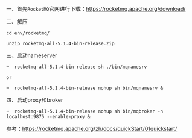 一、首先`RocketMQ`官网进行下载：https://rocketmq.apache.org/download/

二、解压

```
cd env/rocketmq/

unzip rocketmq-all-5.1.4-bin-release.zip 
```

三、启动nameserver

```
➜  rocketmq-all-5.1.4-bin-release sh ./bin/mqnamesrv

or

➜  rocketmq-all-5.1.4-bin-release nohup sh bin/mqnamesrv &
```

四、启动proxy和broker

```
➜  rocketmq-all-5.1.4-bin-release nohup sh bin/mqbroker -n localhost:9876 --enable-proxy &
```


参考：https://rocketmq.apache.org/zh/docs/quickStart/01quickstart/